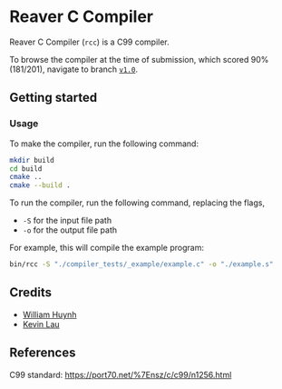 # Reaver C Compiler

Reaver C Compiler (`rcc`) is a C99 compiler.

To browse the compiler at the time of submission, which scored 90% (181/201),
navigate to branch [`v1.0`](https://github.com/saturn691/ReaverCompiler/tree/v1.0).

## Getting started

### Usage

To make the compiler, run the following command:

```bash
mkdir build
cd build
cmake ..
cmake --build .
```

To run the compiler, run the following command, replacing the flags,

- `-S` for the input file path
- `-o` for the output file path

For example, this will compile the example program:

```bash
bin/rcc -S "./compiler_tests/_example/example.c" -o "./example.s"
```

## Credits

- [William Huynh](https://www.linkedin.com/in/wh691/)
- [Kevin Lau](https://www.linkedin.com/in/kevinlau01/)

## References

C99 standard: https://port70.net/%7Ensz/c/c99/n1256.html
